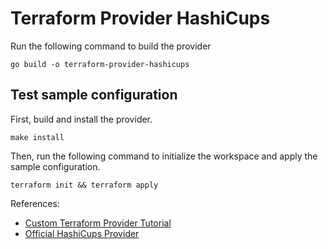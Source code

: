 # Terraform Provider HashiCups

Run the following command to build the provider

```shell
go build -o terraform-provider-hashicups
```

## Test sample configuration

First, build and install the provider.

```shell
make install
```

Then, run the following command to initialize the workspace and apply the sample configuration.

```shell
terraform init && terraform apply
```

References:

- [Custom Terraform Provider Tutorial](https://learn.hashicorp.com/collections/terraform/providers)
- [Official HashiCups Provider](https://github.com/hashicorp/terraform-provider-hashicups)
